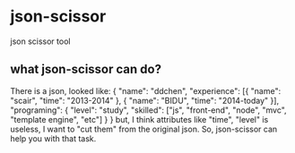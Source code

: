 json-scissor
===================================  
json scissor tool

## what json-scissor can do?

There is a json, looked like:
{
	"name": "ddchen",
	"experience": [{
		"name": "scair",
		"time": "2013-2014"
	}, {
		"name": "BIDU",
		"time": "2014-today"
	}],
	"programing": {
		"level": "study",
		"skilled": ["js", "front-end", "node", "mvc", "template engine", "etc"]
	}
}
but, I think attributes like "time", "level" is useless, I want to "cut them" from the original json.
So, json-scissor can help you with that task.

